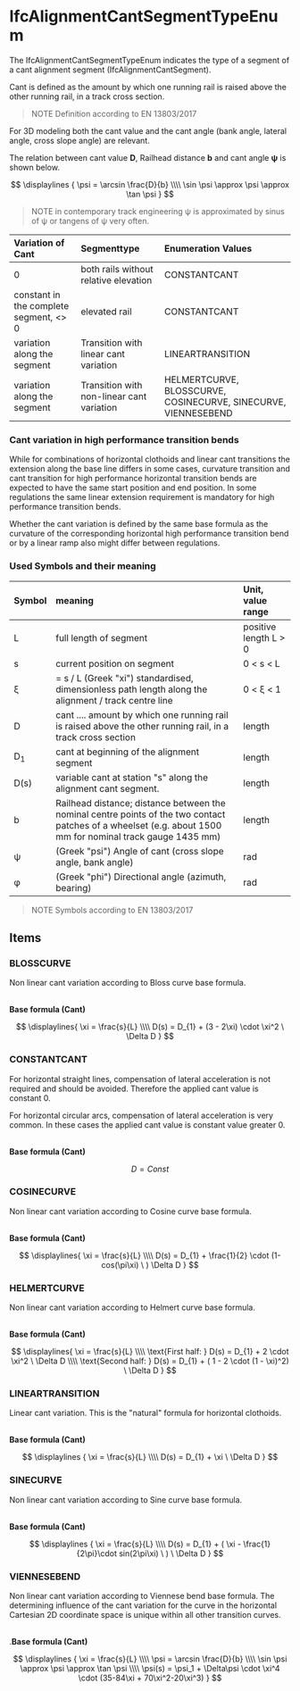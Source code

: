 # IfcAlignmentCantSegmentTypeEnum

The IfcAlignmentCantSegmentTypeEnum indicates the type of a segment of a cant alignment segment (IfcAlignmentCantSegment).<!-- end of definition -->

Cant is defined as the amount by which one running rail is raised above the other running rail, in a track cross section.
>NOTE Definition according to EN 13803/2017

For 3D modeling both the cant value and the cant angle (bank angle, lateral angle, cross slope angle) are relevant.

The relation between cant value **D**, Railhead distance **b** and cant angle **ψ** is shown below.

$$ \displaylines {
\psi = \arcsin \frac{D}{b} \\\\
\sin \psi \approx \psi \approx \tan \psi
} $$

>NOTE in contemporary track engineering ψ is approximated by sinus of ψ or tangens of ψ very often.



| Variation of Cant | Segmenttype    | Enumeration Values |
|:----|:------------------|:----------|
| 0 | both rails without relative elevation    | CONSTANTCANT |
| constant in the complete segment, <> 0 | elevated rail | CONSTANTCANT |
| variation along the segment | Transition with linear cant variation | LINEARTRANSITION  |
| variation along the segment | Transition with non-linear cant variation | HELMERTCURVE, BLOSSCURVE, COSINECURVE, SINECURVE, VIENNESEBEND |

### Cant variation in high performance transition bends

While for combinations of horizontal clothoids and linear cant transitions the extension along the base line differs in some cases, curvature transition and cant transition for high performance horizontal transition bends are expected to have the same start position and end position. In some regulations the same linear extension requirement is mandatory for high performance transition bends.

Whether the cant variation is defined by the same base formula as the curvature of the corresponding horizontal high performance transition bend or by a linear ramp also might differ between regulations.




### Used Symbols and their meaning

| Symbol | meaning | Unit, value range |
|:----|:------------------|:----------|
| L | full length of segment    | positive length L > 0 |
| s | current position on segment    | 0 < s < L |
| ξ | = s / L (Greek "xi") standardised, dimensionless path length along the alignment / track centre line    | 0 < ξ < 1 |
| D | cant .... amount by which one running rail is raised above the other running rail, in a track cross section     | length |
| D<sub>1</sub> | cant at beginning of the alignment segment    | length |
| D(s) | variable cant at station "s" along the alignment cant segment. | length |
| b | Railhead distance; distance between the nominal centre points of the two contact patches of a wheelset (e.g. about 1500 mm for nominal track gauge 1435 mm)    | length |
| ψ | (Greek "psi") Angle of cant (cross slope angle, bank angle)    | rad |
| φ | (Greek "phi") Directional angle (azimuth, bearing) | rad |

>NOTE Symbols according to EN 13803/2017

## Items

### BLOSSCURVE
Non linear cant variation according to Bloss curve base formula. <br/><br/>


**Base formula (Cant)**

$$ \displaylines{
\xi = \frac{s}{L} \\\\
D(s) = D_{1} + (3 - 2\xi) \cdot  \xi^2 \ \Delta D
} $$

### CONSTANTCANT
For horizontal straight lines, compensation of lateral acceleration is not required and should be avoided. Therefore the applied cant value is constant 0.

For horizontal circular arcs, compensation of lateral acceleration is very common. In these cases the applied cant value is constant value greater 0.
 <br/><br/>

**Base formula (Cant)**

$$ D=Const $$

### COSINECURVE
Non linear cant variation according to Cosine curve base formula. <br/><br/>

**Base formula (Cant)**

$$ \displaylines{
\xi = \frac{s}{L} \\\\
D(s) = D_{1} + \frac{1}{2} \cdot (1- cos(\pi\xi) \ ) \Delta D
} $$

### HELMERTCURVE
Non linear cant variation according to Helmert curve base formula. <br/><br/>

**Base formula (Cant)**

$$ \displaylines{
\xi = \frac{s}{L} \\\\
\text{First half: } D(s) = D_{1} + 2 \cdot \xi^2 \ \Delta D \\\\
\text{Second half: } D(s) = D_{1} + ( 1 - 2 \cdot (1 - \xi)^2) \ \Delta D
} $$

### LINEARTRANSITION
Linear cant variation. This is the "natural" formula for horizontal clothoids. <br/><br/>

**Base formula (Cant)**

$$ \displaylines {
\xi = \frac{s}{L} \\\\
D(s) = D_{1} + \xi \ \Delta D
} $$

### SINECURVE
Non linear cant variation according to Sine curve base formula. <br/><br/>

**Base formula (Cant)**

$$ \displaylines {
\xi = \frac{s}{L} \\\\
D(s) = D_{1} + ( \xi - \frac{1}{2\pi}\cdot sin(2\pi\xi) \ ) \ \Delta D
} $$

### VIENNESEBEND
Non linear cant variation according to Viennese bend base formula. The determining influence of the cant variation for the curve in the horizontal Cartesian 2D coordinate space is unique within all other transition curves. <br/><br/>

.**Base formula (Cant)**

$$ \displaylines {
\xi = \frac{s}{L} \\\\
\psi = \arcsin \frac{D}{b} \\\\
\sin \psi \approx \psi \approx \tan \psi  \\\\
\psi(s) = \psi_1 + \Delta\psi \cdot \xi^4 \cdot (35-84\xi + 70\xi^2-20\xi^3)
} $$
